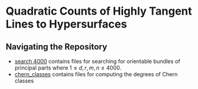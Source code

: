 # Quadratic Counts of Highly Tangent Lines to Hypersurfaces

## Navigating the Repository
* [search 4000](https://github.com/wgabrielong/highly_tangent/tree/95f4c5473b9e2fb37d54d24bef7e04fec4cf05a7/search%204000) contains files for searching for orientable bundles of principal parts where $1\leq d,r,m,n\leq 4000$.
* [chern_classes](https://github.com/wgabrielong/highly_tangent/tree/48143adc057b01e059d7888c3af78facb6593f4a/chern_classes) contains files for computing the degrees of Chern classes
